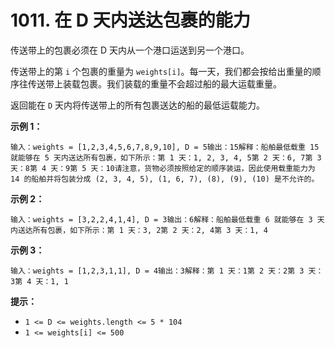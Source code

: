 # 1011. 在 D 天内送达包裹的能力

传送带上的包裹必须在 D 天内从一个港口运送到另一个港口。

传送带上的第 `i` 个包裹的重量为 `weights[i]`。每一天，我们都会按给出重量的顺序往传送带上装载包裹。我们装载的重量不会超过船的最大运载重量。

返回能在 `D` 天内将传送带上的所有包裹送达的船的最低运载能力。

**示例 1：**

```
输入：weights = [1,2,3,4,5,6,7,8,9,10], D = 5输出：15解释：船舶最低载重 15 就能够在 5 天内送达所有包裹，如下所示：第 1 天：1, 2, 3, 4, 5第 2 天：6, 7第 3 天：8第 4 天：9第 5 天：10​请注意，货物必须按照给定的顺序装运，因此使用载重能力为 14 的船舶并将包装分成 (2, 3, 4, 5), (1, 6, 7), (8), (9), (10) 是不允许的。 
```

**示例 2：**

```
输入：weights = [3,2,2,4,1,4], D = 3输出：6解释：船舶最低载重 6 就能够在 3 天内送达所有包裹，如下所示：第 1 天：3, 2第 2 天：2, 4第 3 天：1, 4
```

**示例 3：**

```
输入：weights = [1,2,3,1,1], D = 4输出：3解释：第 1 天：1第 2 天：2第 3 天：3第 4 天：1, 1
```

**提示：**

* `1 <= D <= weights.length <= 5 * 104`
* `1 <= weights[i] <= 500`
